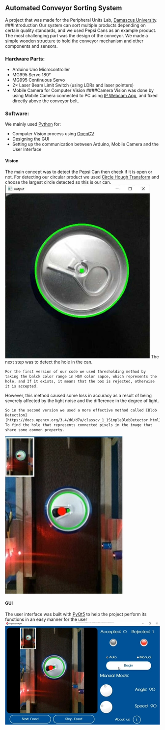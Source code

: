 ## Automated Conveyor Sorting System
A project that was made for the Peripheral Units Lab, [Damascus University](http://www.damascusuniversity.edu.sy/index.php?lang=2).
###Introduction
Our system can sort multiple products depending on certain quality standards, and we used Pepsi Cans as an example product.
The most challenging part was the design of the conveyor. We made a simple wooden structure to hold the conveyor mechanism and other components and sensors.
### Hardware Parts:
- Arduino Uno Microcontroller
- MG995 Servo 180°
- MG995 Continuous Servo
- 2× Laser Beam Limit Switch (using LDRs and  laser pointers)
- Mobile Camera for Computer Vision
####Camera
Vision was done by using Mobile Camera  connected to PC using [IP Webcam App](https://play.google.com/store/apps/details?id=com.pas.webcam&hl=en&gl=US), and fixed directly above the conveyor belt.

### Software:
We mainly used [Python](https://www.python.org) for:
- Computer Vision process using [OpenCV](https://opencv.org)
- Designing the GUI
- Setting up the communication between Arduino, Mobile Camera and the User Interface
#### Vision
The main concept was to detect the Pepsi Can then check if it is open or not.
For detecting our circular product we used [Circle Hough Transform](https://en.wikipedia.org/wiki/Circle_Hough_Transform) and choose the largest circle detected so this is our can.
![](Images/img1.jpg)
The next step was to detect the hole in the can.

	For the first version of our code we used thresholding method by taking the balck color range in HSV color sapce, which represents the hole, and If it exists, it means that the box is rejected, otherwise it is accepted.
However, this method caused some loss in accuracy as a result of being severely affected by the light noise and the difference in the degree of light.

	So in the second version we used a more effective method called [Blob Detection](https://docs.opencv.org/3.4/d0/d7a/classcv_1_1SimpleBlobDetector.html) To find the hole that represents connected pixels in the image that share some common property.
![](Images/img2.jpg)
#### GUI
The user interface was built with [PyQt5](https://en.wikipedia.org/wiki/PyQt) to help the project perform its functions in an easy manner for the user
![](Images/img3.jpg)
